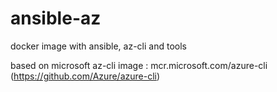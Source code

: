 # ansible-az
docker image with ansible, az-cli and tools

based on microsoft az-cli image : mcr.microsoft.com/azure-cli (https://github.com/Azure/azure-cli)
